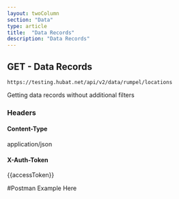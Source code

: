 ```yaml
---
layout: twoColumn
section: "Data"
type: article
title:  "Data Records"
description: "Data Records"
---
```


## GET - Data Records
   
`https://testing.hubat.net/api/v2/data/rumpel/locations`

Getting data records without additional filters

### Headers

#### Content-Type
application/json
#### X-Auth-Token
{{accessToken}}

#Postman Example Here
